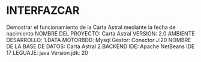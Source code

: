 # INTERFAZCAR
Demostrar el funcionamiento de la Carta Astral mediante la fecha de nacimiento 
NOMBRE DEL PROYECTO: Carta Astral
VERSION: 2.0
AMBIENTE DESARROLLO:
1.DATA
MOTORBDD: Mysql
Gestor:
Conector J:20
NOMBRE DE LA BASE DE DATOS: Carta Astral
2.BACKEND
IDE: Apache NetBeans IDE 17
LEGUAJE: java
Version jdk: 20
